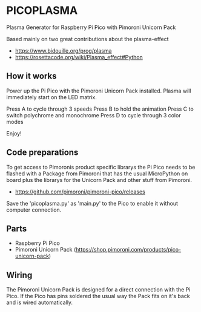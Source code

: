 # PICOPLASMA
Plasma Generator for Raspberry Pi Pico with Pimoroni Unicorn Pack

Based mainly on two great contributions about the plasma-effect
  - https://www.bidouille.org/prog/plasma
  - https://rosettacode.org/wiki/Plasma_effect#Python

How it works
------------
Power up the Pi Pico with the Pimoroni Unicorn Pack installed.
Plasma will immediately start on the LED matrix.

Press A to cycle through 3 speeds
Press B to hold the animation
Press C to switch polychrome and monochrome
Press D to cycle through 3 color modes

Enjoy!

Code preparations
-----------------
To get access to Pimoronis product specific librarys the Pi Pico
needs to be flashed with a Package from Pimoroni that has
the usual MicroPython on board plus the librarys for the
Unicorn Pack and other stuff from Pimoroni.
  - https://github.com/pimoroni/pimoroni-pico/releases

Save the 'picoplasma.py' as 'main.py'
to the Pico to enable it without computer
connection.

Parts
-----
  - Raspberry Pi Pico
  - Pimoroni Unicorn Pack (https://shop.pimoroni.com/products/pico-unicorn-pack)

Wiring
------
The Pimoroni Unicorn Pack is designed for a direct connection with the Pi Pico.
If the Pico has pins soldered the usual way the Pack fits on it's back and is
wired automatically.
